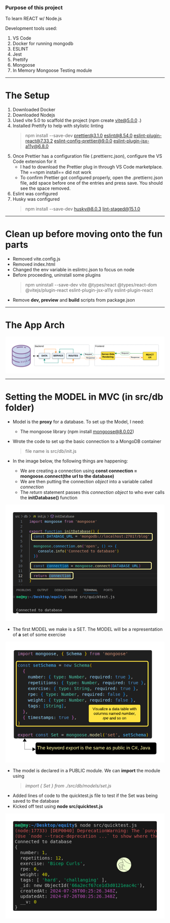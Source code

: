 ### Purpose of this project

To learn REACT w/ Node.js

Development tools used:

1. VS Code
2. Docker for running mongodb
3. ESLINT
4. Jest
5. Prettify
6. Mongoose
7. In Memory Mongoose Testing module

---

# The Setup

1. Downloaded Docker
2. Downloaded Nodejs
3. Used vite 5.0 to scaffold the project (npm create vite@5.0.0 .)
4. Installed Prettify to help with stylistic linting
   > npm install --save-dev prettier@3.1.0 eslint@8.54.0 eslint-plugin-react@7.33.2 eslint-config-prettier@9.0.0 eslint-plugin-jsx-a11y@6.8.0
5. Once Prettier has a configuration file (.prettierrc.json), configure the VS Code extension for it
   - I had to download the Prettier plug in through VS Code marketplace. The ==npm install== did not work
   - To confirm Prettier got configured properly, open the .prettierrc.json file, add space before one of the entries and press save. You should see the space removed.
6. Eslint was configured
7. Husky was configured
   > npm install --save-dev husky@8.0.3 lint-staged@15.1.0

---

# Clean up before moving onto the fun parts

- Removed vite.config.js
- Removed index.html
- Changed the env variable in eslintrc.json to focus on node
- Before proceeding, uninstall some plugins
  > npm uninstall --save-dev vite @types/react @types/react-dom @vitejs/plugin-react eslint-plugin-jsx-a11y eslint-plugin-react
- Remove **dev, preview** and **build** scripts from package.json

---

# The App Arch

![App Arch](https://github.com/usmanlakhani/Equity/blob/main/images/app-arch.png)

---

# Setting the MODEL in MVC (in src/db folder)

- Model is the **proxy** for a database. To set up the Model, I need:

  - The mongoose library (npm install mongoose@8.0.02)

- Wrote the code to set up the basic connection to a MongoDB container

  > file name is src/db/init.js

- In the image below, the following things are happening:
  - We are creating a connection using **const connection = mongoose.connect(the url to the database)**
  - We are then putting the connection _object_ into a variable called _connection_
  - The _return_ statement passes this _connection object_ to who ever calls the **initDatabase()** function

![initDatabase](https://github.com/usmanlakhani/Equity/blob/main/images/initDatabase.png)

- The first MODEL we make is a SET. The MODEL will be a representation of **a** set of some exercise

![Set Data Model](https://github.com/usmanlakhani/Equity/blob/main/images/Set-Model.png)

- The model is declared in a PUBLIC module. We can **import** the module using
  > _import { Set } from ./src/db/models/set.js_
- Added lines of code to the quicktest.js file to test if the Set was being saved to the database
- Kicked off test using **node src/quicktest.js**

![Test Set Data Model](https://github.com/usmanlakhani/Equity/blob/main/images/Test_Set_Model.png)
